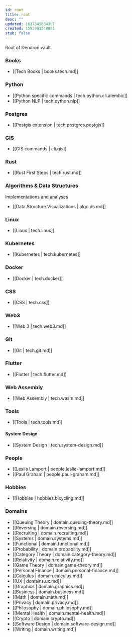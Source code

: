 ```yaml
---
id: root
title: root
desc: ""
updated: 1637345884307
created: 1595961348801
stub: false
---
```


Root of Dendron vault.

### Books

- [[Tech Books | books.tech.md]]

### Python

- [[Python specific commands | tech.python.cli.alembic]]
- [[Python NLP | tech.python.nlp]]

### Postgres

- [[Postgis extension | tech.postgres.postgis]]

### GIS

- [[GIS commands | cli.gis]]

### Rust

- [[Rust First Steps | tech.rust.md]]

### Algorithms & Data Structures

Implementations and analyses

- [[Data Structure Visualizations | algo.ds.md]]

### Linux

- [[Linux | tech.linux]]

### Kubernetes

- [[Kubernetes | tech.kubernetes]]

### Docker

- [[Docker | tech.docker]]

### CSS

- [[CSS | tech.css]]

### Web3

- [[Web 3 | tech.web3.md]]

### Git

- [[Git | tech.git.md]]

### Flutter

- [[Flutter | tech.flutter.md]]

### Web Assembly

- [[Web Assembly | tech.wasm.md]]

### Tools

- [[Tools | tech.tools.md]]

#### System Design

- [[System Design | tech.system-design.md]]

### People

- [[Leslie Lamport | people.leslie-lamport.md]]
- [[Paul Graham | people.paul-graham.md]]

### Hobbies

- [[Hobbies | hobbies.bicycling.md]]

### Domains

- [[Queuing Theory | domain.queuing-theory.md]]
- [[Reversing | domain.reversing.md]]
- [[Recruiting | domain.recruiting.md]]
- [[Systems | domain.systems.md]]
- [[Functional | domain.functional.md]]
- [[Probability |  domain.probability.md]]
- [[Category Theory | domain.category-theory.md]]
- [[Relativity | domain.relativity.md]]
- [[Game Theory | domain.game-theory.md]]
- [[Personal Finance | domain.personal-finance.md]]
- [[Calculus | domain.calculus.md]]
- [[UX | domains.ux.md]]
- [[Graphics | domain.graphics.md]]
- [[Business | domain.business.md]]
- [[Math | domain.math.md]]
- [[Privacy | domain.privacy.md]]
- [[Philosophy | domain.philosophy.md]]
- [[Mental Health | domain.mental-health.md]]
- [[Crypto | domain.crypto.md]]
- [[Software Design | domain.software-design.md]]
- [[Writing | domain.writing.md]]

